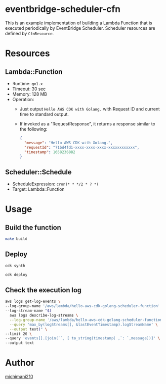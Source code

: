 eventbridge-scheduler-cfn
===

This is an example implementation of building a Lambda Function that is executed periodically by EventBridge Scheduler. 
Scheduler resources are defined by `CfnResource`.

# Resources

## Lambda::Function

- Runtime: `go1.x`
- Timeout: 30 sec
- Memory: 128 MB
- Operation:
  - Just output `Hello AWS CDK with Golang.` with Request ID and current time to standard output.
  - If invoked as a "RequestResponse", it returns a response similar to the following:

    ```json
    {
      "message": "Hello AWS CDK with Golang.",
      "requestId": "71bd4fd1-xxxx-xxxx-xxxx-xxxxxxxxxxxx",
      "timestamp": 1658236882
    }
    ```

## Scheduler::Schedule

- ScheduleExpression: `cron(* * */2 * ? *)`
- Target: Lambda::Function

# Usage


## Build the function

```bash
make build
```

## Deploy

```bash
cdk synth
```

```bash
cdk deploy
```

## Check the execution log

```bash
aws logs get-log-events \
--log-group-name '/aws/lambda/hello-aws-cdk-golang-scheduler-function' \
--log-stream-name "$(
  aws logs describe-log-streams \
  --log-group-name '/aws/lambda/hello-aws-cdk-golang-scheduler-function' \
  --query 'max_by(logStreams[], &lastEventTimestamp).logStreamName' \
  --output text)" \
--limit 20 \
--query 'events[].[join(``, [ to_string(timestamp) ,`: `,message])]' \
--output text
```

# Author

[michimani210](https://twitter.com/michimani210)